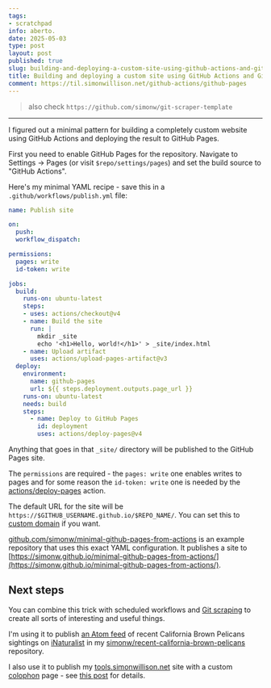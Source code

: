 ```yaml
---
tags:
- scratchpad
info: aberto.
date: 2025-05-03
type: post
layout: post
published: true
slug: building-and-deploying-a-custom-site-using-github-actions-and-github-pages
title: Building and deploying a custom site using GitHub Actions and GitHub Pages
comment: https://til.simonwillison.net/github-actions/github-pages
---
```


>also check `https://github.com/simonw/git-scraper-template`

***

I figured out a minimal pattern for building a completely custom website using GitHub Actions and deploying the result to GitHub Pages.

First you need to enable GitHub Pages for the repository. Navigate to Settings -> Pages (or visit `$repo/settings/pages`) and set the build source to "GitHub Actions".

Here's my minimal YAML recipe - save this in a `.github/workflows/publish.yml` file:

```yaml
name: Publish site

on:
  push:
  workflow_dispatch:

permissions:
  pages: write
  id-token: write

jobs:
  build:
    runs-on: ubuntu-latest
    steps:
    - uses: actions/checkout@v4
    - name: Build the site
      run: |
        mkdir _site
        echo '<h1>Hello, world!</h1>' > _site/index.html
    - name: Upload artifact
      uses: actions/upload-pages-artifact@v3
  deploy:
    environment:
      name: github-pages
      url: ${{ steps.deployment.outputs.page_url }}
    runs-on: ubuntu-latest
    needs: build
    steps:
      - name: Deploy to GitHub Pages
        id: deployment
        uses: actions/deploy-pages@v4
```
Anything that goes in that `_site/` directory will be published to the GitHub Pages site.

The `permissions` are required - the `pages: write` one enables writes to pages and for some reason the `id-token: write` one is needed by the [actions/deploy-pages](https://github.com/actions/deploy-pages) action.

The default URL for the site will be `https://$GITHUB_USERNAME.github.io/$REPO_NAME/`. You can set this to [custom domain](https://docs.github.com/en/pages/configuring-a-custom-domain-for-your-github-pages-site) if you want.

[github.com/simonw/minimal-github-pages-from-actions](https://github.com/simonw/minimal-github-pages-from-actions/) is an example repository that uses this exact YAML configuration. It publishes a site to [https://simonw.github.io/minimal-github-pages-from-actions/](https://simonw.github.io/minimal-github-pages-from-actions/).

## Next steps

You can combine this trick with scheduled workflows and [Git scraping](https://simonwillison.net/2020/Oct/9/git-scraping/) to create all sorts of interesting and useful things.

I'm using it to publish [an Atom feed](https://simonw.github.io/recent-california-brown-pelicans/atom.xml) of recent California Brown Pelicans sightings on [iNaturalist](https://www.inaturalist.org/) in my [simonw/recent-california-brown-pelicans](https://github.com/simonw/recent-california-brown-pelicans) repository.

I also use it to publish my [tools.simonwillison.net](https://tools.simonwillison.net/) site with a custom [colophon](https://tools.simonwillison.net/colophon) page - see [this post](https://simonwillison.net/2025/Mar/11/using-llms-for-code/#a-detailed-example) for details.
